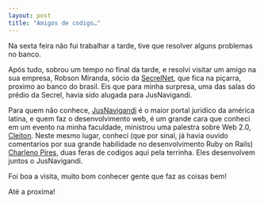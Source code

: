 ```yaml
---
layout: post
title: "Amigos de codigo…"
---
```


Na sexta feira não fui trabalhar a tarde, tive que resolver alguns problemas no banco.

Após tudo, sobrou um tempo no final da tarde, e resolvi visitar um amigo na sua empresa, Robson Miranda, sócio da [SecrelNet](http://www.secrel.com.br), que fica na piçarra, proximo ao banco do brasil. Eis que para minha surpresa, uma das salas do prédio da Secrel, havia sido alugada para JusNavigandi.

Para quem não conhece, [JusNavigandi](http://jus.com.br/) é o maior portal juridico da américa latina, e quem faz o desenvolvimento web, é um grande cara que conheci em um evento na minha faculdade, ministrou uma palestra sobre Web 2.0, [Cleiton](http://www.cleiton.net). Neste mesmo lugar, conheci (que por sinal, já havia ouvido comentarios por sua grande habilidade no desenvolvimento Ruby on Rails) [Charleno Pires](http://www.charlenopires.com.br), duas feras de codigos aqui pela terrinha. Eles desenvolvem juntos o JusNavigandi.

Foi boa a visita, muito bom conhecer gente que faz as coisas bem!

Até a proxima!
